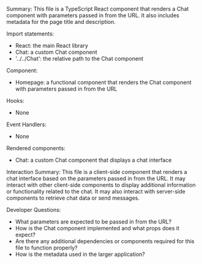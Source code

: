 Summary:
This file is a TypeScript React component that renders a Chat component with parameters passed in from the URL. It also includes metadata for the page title and description.

Import statements:
- React: the main React library
- Chat: a custom Chat component
- '../../Chat': the relative path to the Chat component

Component:
- Homepage: a functional component that renders the Chat component with parameters passed in from the URL

Hooks:
- None

Event Handlers:
- None

Rendered components:
- Chat: a custom Chat component that displays a chat interface

Interaction Summary:
This file is a client-side component that renders a chat interface based on the parameters passed in from the URL. It may interact with other client-side components to display additional information or functionality related to the chat. It may also interact with server-side components to retrieve chat data or send messages.

Developer Questions:
- What parameters are expected to be passed in from the URL?
- How is the Chat component implemented and what props does it expect?
- Are there any additional dependencies or components required for this file to function properly?
- How is the metadata used in the larger application?
